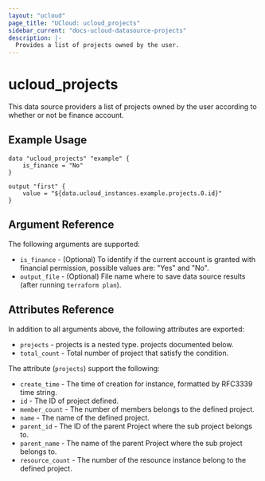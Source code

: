 ```yaml
---
layout: "ucloud"
page_title: "UCloud: ucloud_projects"
sidebar_current: "docs-ucloud-datasource-projects"
description: |-
  Provides a list of projects owned by the user.
---
```


# ucloud_projects

This data source providers a list of projects owned by the user according to whether or not be finance account.

## Example Usage

```hcl
data "ucloud_projects" "example" {
    is_finance = "No"
}

output "first" {
    value = "${data.ucloud_instances.example.projects.0.id}"
}
```

## Argument Reference

The following arguments are supported:

* `is_finance` - (Optional) To identify if the current account is granted with financial permission, possible values are: "Yes" and "No".
* `output_file` - (Optional) File name where to save data source results (after running `terraform plan`).

## Attributes Reference

In addition to all arguments above, the following attributes are exported:

* `projects` - projects is a nested type. projects documented below.
* `total_count` - Total number of project that satisfy the condition.

The attribute (`projects`) support the following:

* `create_time` - The time of creation for instance, formatted by RFC3339 time string.
* `id` - The ID of project defined.
* `member_count` - The number of members belongs to the defined project.
* `name` - The name of the defined project.
* `parent_id` - The ID of the parent Project where the sub project belongs to.
* `parent_name` - The name of the parent Project where the sub project belongs to.
* `resource_count` - The number of the resounce instance belong to the defined project.